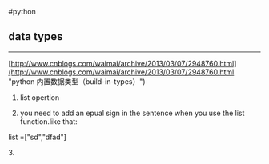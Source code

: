 #python
## data types
------
[http://www.cnblogs.com/waimai/archive/2013/03/07/2948760.html](http://www.cnblogs.com/waimai/archive/2013/03/07/2948760.html "python 内置数据类型（build-in-types）")</p>
1. list opertion</p>
2. you need to add an epual sign in the sentence when you use the list function.like that:
</p> list =["sd","dfad"]</p>
3.  